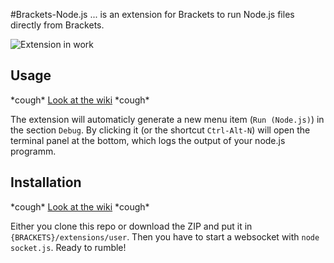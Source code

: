 #Brackets-Node.js
... is an extension for Brackets to run Node.js files directly from Brackets.

![Extension in work](http://img10.myimg.de/nodejsbracketskompressfed3a.png)

## Usage
\*cough\* [Look at the wiki](https://github.com/Acconut/brackets-nodejs/wiki/Usage) \*cough\*

The extension will automaticly generate a new menu item (`Run (Node.js)`) in the section `Debug`.
By clicking it (or the shortcut `Ctrl-Alt-N`) will open the terminal panel at the bottom, which logs the output of your node.js programm.

## Installation
\*cough\* [Look at the wiki](https://github.com/Acconut/brackets-nodejs/wiki/Installatione) \*cough\*

Either you clone this repo or download the ZIP and put it in `{BRACKETS}/extensions/user`.
Then you have to start a websocket with
`node socket.js`.
Ready to rumble!